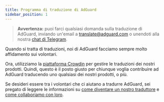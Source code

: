 ```yaml
---
title: Programma di traduzione di AdGuard
sidebar_position: 1
---
```


> **Avvertenza:** puoi farci qualsiasi domanda sulla traduzione di AdGuard, inviando un'email a [translate@adguard.com](mailto:translate@adguard.com) o unendoti alla nostra [chat di Telegram](https://t.me/joinchat/UVYTLcHbr8JmOGIy).

Quando si tratta di traduzioni, noi di AdGuard facciamo sempre molto affidamento sui volontari.

Ora, utilizziamo la [piattaforma Crowdin](https://crowdin.com/) per gestire le traduzioni dei nostri prodotti. Quindi, questo è il posto giusto per chiunque voglia contribuire ad AdGuard traducendo uno qualsiasi dei nostri prodotti, o più.

Se desideri essere tra i volontari che ci aiutano a tradurre AdGuard, sei pregato di leggere le informazioni su [come diventare un nostro traduttore](../become-translator) e [come collaboriamo con loro](../rewards).